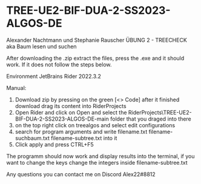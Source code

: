 # TREE-UE2-BIF-DUA-2-SS2023-ALGOS-DE


Alexander Nachtmann und Stephanie Rauscher ÜBUNG 2 - TREECHECK aka Baum lesen und suchen

After downloading the .zip extract the files, press the .exe and it should work. If it does not follow the steps below.

Environment JetBrains Rider 2022.3.2 

Manual:
1. Download zip by pressing on the green [<> Code] after it finished download drag its content into RiderProjects
2. Open Rider and click on Open and select the RiderProjects\TREE-UE2-BIF-DUA-2-SS2023-ALGOS-DE-main folder that you draged into there
3. on the top right click on treealgos and select edit configurations
4. search for program arguments and write filename.txt filename-suchbaum.txt filename-subtree.txt into it
5. Click apply and press CTRL+F5

The programm should now work and display results into the terminal, if you want to change the keys change the integers inside filename-subtree.txt


Any questions you can contact me on Discord Alex22#8812



